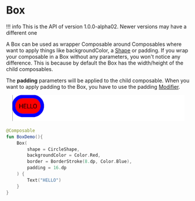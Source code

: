# Box

!!! info
    This is the API of version 1.0.0-alpha02. Newer versions may have a different one

A Box can be used as wrapper Composable around Composables where want to apply things like backgroundColor, a [Shape](../foundation/shape/) or padding.
If you wrap your composable in a Box without any parameters, you won't notice any difference. This is because by default the Box has the width/height of the child composables.

The **padding** parameters will be applied to the child composable. When you want to apply padding to the Box, you have to use the padding [Modifier](../general/modifier/).
<p align="center">
  <img src ="../../images/foundation/box/boxdemo.png" />
</p>

```kotlin
@Composable
fun BoxDemo(){
    Box(
        shape = CircleShape,
        backgroundColor = Color.Red,
        border = BorderStroke(8.dp, Color.Blue),
        padding = 16.dp
    ) {
        Text("HELLO")
    }
}
```